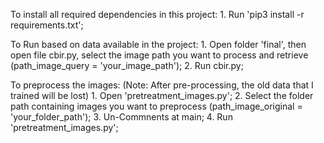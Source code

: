   To install all required dependencies in this project:
    1. Run 'pip3 install -r requirements.txt';
    
    
  To Run based on data available in the project:
    1. Open folder 'final', then open file cbir.py, select the image path you want to process and retrieve (path_image_query =   'your_image_path');
    2. Run cbir.py;
    
    
  To preprocess the images: 
  (Note: After pre-processing, the old data that I trained will be lost)
    1. Open 'pretreatment_images.py';
    2. Select the folder path containing images you want to preprocess (path_image_original = 'your_folder_path');
    3. Un-Commnents at main;
    4. Run 'pretreatment_images.py';
